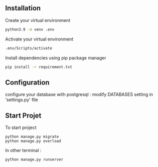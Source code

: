 ## Installation
Create your virtual environment
```bash
python3.9 -m venv .env
```
Activate your virtual environment
```bash
.env/Scripts/activate
```
Install dependencies using pip package manager
```bash
pip install -r requirement.txt
```

## Configuration
configure your database with postgresql : modify DATABASES setting in 'settings.py' file

## Start Projet
To start project 
```
python manage.py migrate
python manage.py overload
```
In other terminal :
```bash
python manage.py runserver
```

